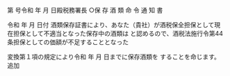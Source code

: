 第 号令和 年 月 日殿税務署長 ○保 存 酒 類 命 令 通 知 書

令和 年 月 日付 酒類保存証書により、あなた（貴社）が酒税保全担保として現在担保として不適当となった保存中の酒類は と認めるので、酒税法施行令第44 条担保としての価額が不足することとなった

変換第１項の規定により令和 年 月 日までに保存酒類を することを命じます。追加
